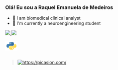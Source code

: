 ### Olá! Eu sou a Raquel Emanuela de Medeiros 

- 🔬 I am biomedical clinical analyst
- 🧠 I'm currently a neuroengineering student
 <div>
  <a href="https://github.com/raquel-med">
  <img height="180em" src="https://github-readme-stats.vercel.app/api?username=raquel-med&show_icons=true&theme=cobalt&include_all_commits=true&count_private=true"/>
  <img height="130em" src="https://github-readme-stats.vercel.app/api/top-langs/?username=raquel-med&layout=compact&langs_count=7&theme=cobalt"/>
</div>
<div style="display: inline_block"><br>
  <img align="center" alt="Raquel-Python" height="30" width="40" src="https://raw.githubusercontent.com/devicons/devicon/master/icons/python/python-original.svg">
  
  ##
 
 ><img src="https://i.picasion.com/pic91/e728382aaf4eada5c0a98fa734850f38.gif" width="150" height="150" border="0" alt="https://picasion.com/" ></a><br /><a href="https://picasion.com/"> 
 
 </div>
